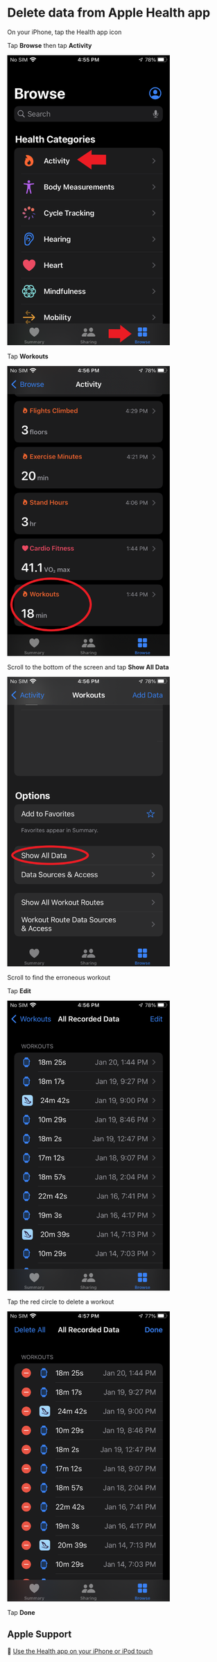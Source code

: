 # Delete data from Apple Health app

On your iPhone, tap the Health app icon

Tap **Browse** then tap **Activity**

<img src="png/969511cbf76c17274e94ff704f4ee83fddfb3ccc.png" width="375">

Tap **Workouts**

<img src="png/5f263bd29c1d5d22f19b479d98df2f1fd5c12aff.png" width="375">

Scroll to the bottom of the screen and tap **Show All Data**

<img src="png/419502ec45c2072ebb7bc889ab5a8f6468de6dca.png" width="375">

Scroll to find the erroneous workout

Tap **Edit**

<img src="png/639e11156deb5ffd88c745128d952d3993b984a7.png" width="375">

Tap the red circle to delete a workout

<img src="png/c0ac37807c266d57a9b8e27e02cff67f8b6a1ab6.png" width="375">

Tap **Done**

## Apple Support

🔗 [Use the Health app on your iPhone or iPod touch](https://support.apple.com/en-us/HT203037)
